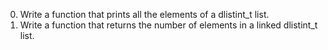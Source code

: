 0. Write a function that prints all the elements of a dlistint_t list.
1. Write a function that returns the number of elements in a linked dlistint_t list.
